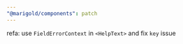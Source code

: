```yaml
---
"@marigold/components": patch
---
```


refa: use `FieldErrorContext` in `<HelpText>` and fix `key` issue
